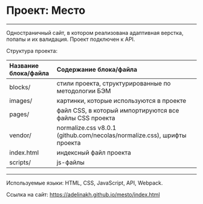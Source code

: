 # Проект: Место
---
 Одностраничный сайт, в котором реализована адаптивная верстка, попапы и их валидация. Проект подключен к API.  

 Структура проекта:

|Название блока/файла| Содержание блока/файла                                                 |
|:-------------------|:-----------------------------------------------------------------------|
|blocks/             | стили проекта, структурированные по методологии БЭМ                    |
|images/             | картинки, которые используются в проекте                               |
|pages/              | файл CSS, в который импортируются все файлы CSS проекта                |
|vendor/             | normalize.css v8.0.1 (github.com/necolas/normalize.css), шрифты проекта|
|index.html          | индексный файл проекта                                                 |
|scripts/            | js-файлы                      |

---
Используемые языки: HTML, CSS, JavaScript, API, Webpack.

Ссылка на сайт: https://adelinakh.github.io/mesto/index.html